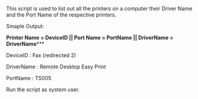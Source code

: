This script is used to list out all the printers on a computer their Driver Name and the Port Name of the respective printers.

Smaple Output:

************Printer Name = DeviceID || Port Name = PortName || DriverName = DriverName***************

DeviceID : Fax (redirected 2)

DriverName : Remote Desktop Easy Print

PortName : TS005

Run the script as system user.